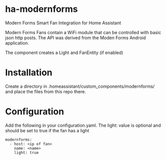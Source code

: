 # ha-modernforms
Modern Forms Smart Fan Integration for Home Assistant

Modern Forms Fans contain a WiFi module that can be controlled with basic json http posts.
The API was derived from the Moden Forms Android application.

The component creates a Light and FanEntity (if enabled)

# Installation
Create a directory in .homeassistant/custom_components/modernforms/ and place the files from this repo there.

# Configuration
Add the following in your configuration.yaml. The light: value is optional and should be set to true if the fan has a light
```
modernforms:
  - host: <ip of fan>
    name: <name>
    light: true
